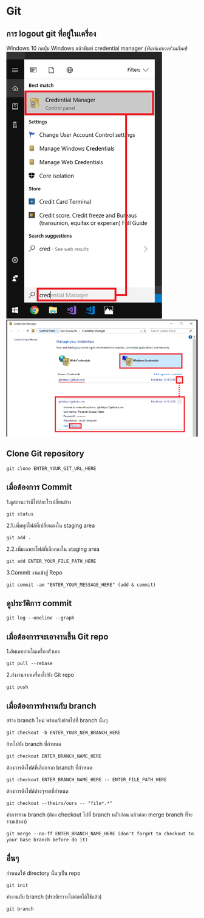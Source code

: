 # Git

## การ logout git ที่อยู่ในเครื่อง
Windows 10 กดปุ่ม Windows แล้วพิมพ์ credential manager *(พิมพ์แค่บางส่วนก็พอ)*  
![img](images/git01.png)  
![img](images/git02.png)  

## Clone Git repository
```
git clone ENTER_YOUR_GIT_URL_HERE
```

## เมื่อต้องการ Commit
1.ดูสถานะว่ามีไฟล์อะไรเปลี่ยนบ้าง
```
git status
```
2.1.เพิ่มทุกไฟล์ที่เปลี่ยนลงใน staging area
```
git add .
```
2.2.เพิ่มเฉพาะไฟล์ที่เลือกลงใน staging area
```
git add ENTER_YOUR_FILE_PATH_HERE
```
3.Commit งานเข้าสู่ Repo
```
git commit -am "ENTER_YOUR_MESSAGE_HERE" (add & commit) 
```

## ดูประวัติการ commit
```
git log --oneline --graph 
```

## เมื่อต้องการจะเอางานขึ้น Git repo
1.อัพเดทงานในเครื่องตัวเอง
```
git pull --rebase
```
2.ส่งงานจากเครื่องไปยัง Git repo
```
git push
```

## เมื่อต้องการทำงานกับ branch
สร้าง branch ใหม่ พร้อมกับย้ายไปที่ branch นั้นๆ
```
git checkout -b ENTER_YOUR_NEW_BRANCH_HERE
```
ย้ายไปยัง branch ที่กำหนด
```
git checkout ENTER_BRANCH_NAME_HERE
```
ต้องการดึงไฟล์ที่เลือกจาก branch ที่กำหนด
```
git checkout ENTER_BRANCH_NAME_HERE -- ENTER_FILE_PATH_HERE
```
ต้องการดึงไฟล์ต่างๆจากที่กำหนด
```
git checkout --theirs/ours -- "file*.*"
```
ทำการรวม branch (ต้อง checkout ไปที่ branch หลักก่อน แล้วค่อย merge branch ที่จะรวมเข้ามา)
```
git merge --no-ff ENTER_BRANCH_NAME_HERE (don't forget to checkout to your base branch before do it) 
```
 

## อื่นๆ
กำหนดให้ directory นั้นๆเป็น repo
```
git init
```
ทำงานกับ branch (ปรกติเราจะไม่ค่อยได้ใช้แล้ว)
```
git branch 
```

